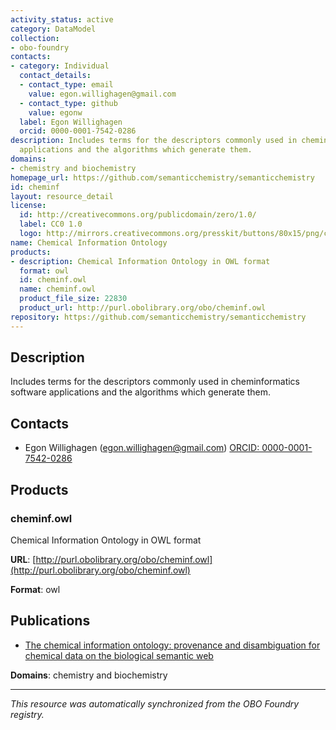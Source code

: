 ```yaml
---
activity_status: active
category: DataModel
collection:
- obo-foundry
contacts:
- category: Individual
  contact_details:
  - contact_type: email
    value: egon.willighagen@gmail.com
  - contact_type: github
    value: egonw
  label: Egon Willighagen
  orcid: 0000-0001-7542-0286
description: Includes terms for the descriptors commonly used in cheminformatics software
  applications and the algorithms which generate them.
domains:
- chemistry and biochemistry
homepage_url: https://github.com/semanticchemistry/semanticchemistry
id: cheminf
layout: resource_detail
license:
  id: http://creativecommons.org/publicdomain/zero/1.0/
  label: CC0 1.0
  logo: http://mirrors.creativecommons.org/presskit/buttons/80x15/png/cc-zero.png
name: Chemical Information Ontology
products:
- description: Chemical Information Ontology in OWL format
  format: owl
  id: cheminf.owl
  name: cheminf.owl
  product_file_size: 22830
  product_url: http://purl.obolibrary.org/obo/cheminf.owl
repository: https://github.com/semanticchemistry/semanticchemistry
---
```

## Description

Includes terms for the descriptors commonly used in cheminformatics software applications and the algorithms which generate them.

## Contacts

- Egon Willighagen (egon.willighagen@gmail.com) [ORCID: 0000-0001-7542-0286](https://orcid.org/0000-0001-7542-0286)

## Products

### cheminf.owl

Chemical Information Ontology in OWL format

**URL**: [http://purl.obolibrary.org/obo/cheminf.owl](http://purl.obolibrary.org/obo/cheminf.owl)

**Format**: owl

## Publications

- [The chemical information ontology: provenance and disambiguation for chemical data on the biological semantic web](https://www.ncbi.nlm.nih.gov/pubmed/21991315)

**Domains**: chemistry and biochemistry

---

*This resource was automatically synchronized from the OBO Foundry registry.*